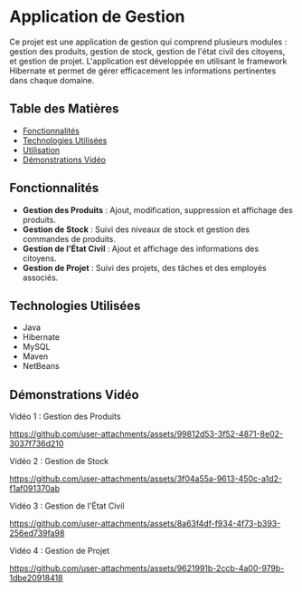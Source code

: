 # Application de Gestion

Ce projet est une application de gestion qui comprend plusieurs modules : gestion des produits, gestion de stock, gestion de l'état civil des citoyens, et gestion de projet. L'application est développée en utilisant le framework Hibernate et permet de gérer efficacement les informations pertinentes dans chaque domaine.

## Table des Matières

- [Fonctionnalités](#fonctionnalités)
- [Technologies Utilisées](#technologies-utilisées)
- [Utilisation](#utilisation)
- [Démonstrations Vidéo](#démonstrations-vidéo)

## Fonctionnalités

- **Gestion des Produits** : Ajout, modification, suppression et affichage des produits.
- **Gestion de Stock** : Suivi des niveaux de stock et gestion des commandes de produits.
- **Gestion de l'État Civil** : Ajout et affichage des informations des citoyens.
- **Gestion de Projet** : Suivi des projets, des tâches et des employés associés.

## Technologies Utilisées

- Java
- Hibernate
- MySQL
- Maven
- NetBeans



## Démonstrations Vidéo
Vidéo 1 : Gestion des Produits


https://github.com/user-attachments/assets/99812d53-3f52-4871-8e02-3037f736d210



Vidéo 2 : Gestion de Stock



https://github.com/user-attachments/assets/3f04a55a-9613-450c-a1d2-f1af091370ab


Vidéo 3 : Gestion de l'État Civil



https://github.com/user-attachments/assets/8a63f4df-f934-4f73-b393-256ed739fa98


Vidéo 4 : Gestion de Projet


https://github.com/user-attachments/assets/9621991b-2ccb-4a00-979b-1dbe20918418

